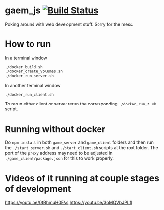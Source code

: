 # gaem_js [![Build Status](https://img.shields.io/github/workflow/status/Raattis/gaem_js/CI)](https://github.com/Raattis/gaem_js/actions)
Poking around with web development stuff. Sorry for the mess.

# How to run

In a terminal window
```sh
./docker_build.sh
./docker_create_volumes.sh
./docker_run_server.sh
```

In another terminal window
```sh
./docker_run_client.sh
```

To rerun either client or server rerun the corresponding `./docker_run_*.sh` script.

# Running without docker
Do `npm install` in both `game_server` and `game_client` folders and then run the `./start_server.sh` and `./start_client.sh` scripts at the root folder. The port of the `proxy` address may need to be adjusted in `./game_client/package.json` for this to work properly.

# Videos of it running at couple stages of development
https://youtu.be/0tBhmuH0EVs
https://youtu.be/3oMQVbJPLfI
